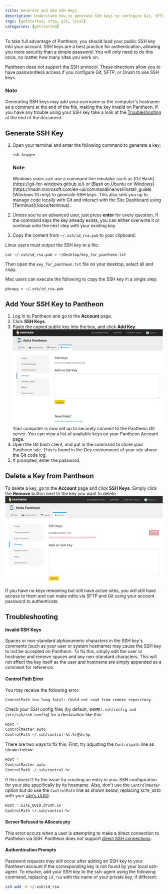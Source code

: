```yaml
---
title: Generate and Add SSH Keys
description: Understand how to generate SSH keys to configure Git, SFTP, or Drupal Drush.
tags: [getstarted, sftp, git, local]
categories: [getstarted]
---
```


To take full advantage of Pantheon, you should load your public SSH key into your account. SSH keys are a best practice for authentication, allowing you more security than a simple password. You will only need to do this once, no matter how many sites you work on.

Pantheon does not support the SSH protocol. These directions allow you to have passwordless access if you configure Git, SFTP, or Drush to use SSH keys.

<div class="alert alert-info" role="alert">
<h3 class="info">Note</h3>
<p>
Generating SSH keys may add your username or the computer's hostname as a comment at the end of the file, making the key invalid on Pantheon. If you have any trouble using your SSH key take a look at the <a href="#troubleshooting">Troubleshooting</a> at the end of the document.
</p>
</div>

## Generate SSH Key

1. Open your terminal and enter the following command to generate a key:

   ```nohighlight
   ssh-keygen
   ```
     <div class="alert alert-info">
        <h3 class="info">Note</h3>
        <p markdown="1">
          Windows users can use a command line emulator such as [Git Bash](https://git-for-windows.github.io/) or [Bash on Ubuntu on Windows](https://msdn.microsoft.com/en-us/commandline/wsl/install_guide) (Windows 10 only) to generate SSH keys. This also sets you up to manage code locally with Git and interact with the Site Dashboard using [Terminus](/docs/terminus).
        </p>
      </div>

2. Unless you're an advanced user, just press **enter** for every question. If the command says the key already exists, you can either overwrite it or continue onto the next step with your existing key.
3. Copy the content from `~/.ssh/id_rsa.pub` to your clipboard.

 Linux users must output the SSH key to a file:
 ```nohighlight
 cat ~/.ssh/id_rsa.pub > ~/Desktop/key_for_pantheon.txt
 ```

 Then open the `key_for_pantheon.txt` file on your desktop, select all and copy.

 Mac users can execute the following to copy the SSH key in a single step:

 ```nohighlight
 pbcopy < ~/.ssh/id_rsa.pub
 ```

## Add Your SSH Key to Pantheon

1. Log in to Pantheon and go to the **Account** page.
2. Click **SSH Keys**.
3. Paste the copied public key into the box, and click **Add Key**.  
![Adding SSH Keys](/source/docs/assets/images/dashboard/add-ssh-key-dashboard.png)
  Your computer is now set up to securely connect to the Pantheon Git server. You can view a list of available keys on your Pantheon Account page.
4. Open the Git bash client, and put in the command to clone your Pantheon site. This is found in the Dev environment of your site above the Git code log.
5. If prompted, enter the password.

## Delete a Key from Pantheon
To delete a key, go to the **Account** page and click **SSH Keys**. Simply click the **Remove** button next to the key you want to delete.
![Delete SSH Key](/source/docs/assets/images/dashboard/remove-ssh-key.png)

If you have no keys remaining but still have active sites, you will still have access to them and can make edits via SFTP and Git using your account password to authenticate.

## Troubleshooting

#### Invalid SSH Keys
Spaces or non-standard alphanumeric characters in the SSH key's comments (such as your user or system hostname) may cause the SSH key to not be accepted on Pantheon. To fix this, simply edit the user or hostname and remove spaces and any non-standard characters. This will not affect the key itself as the user and hostname are simply appended as a comment for reference.

#### Control Path Error

You may receive the following error:
```nohighlight
ControlPath too long fatal: Could not read from remote repository.
```
Check your SSH config files (by default, `$HOME/.ssh/config and /etc/ssh/ssh_config`) for a declaration like this:
```bash
Host *
ControlMaster auto
ControlPath ~/.ssh/control-%l.%r@%h:%p
```

There are two ways to fix this. First, try adjusting the `Controlpath` line as shown below:
```bash
Host *
ControlMaster auto
ControlPath ~/.ssh/control-%r
```

If this doesn't fix the issue try creating an entry in your SSH configuration for your site specifically by its hostname.  Also, don't use the `ControlMaster` option but do use the `ControlPath` line as shown below, replacing `SITE_UUID` with your [site's UUID](/docs/sites/#site-uuid):

```bash
Host *.SITE_UUID.drush.in
ControlPath ~/.ssh/control-%r
```
#### Server Refused to Allocate pty

This error occurs when a user is attempting to make a direct connection to Pantheon via SSH. Pantheon does not support <a href="/docs/faq/#does-pantheon-have-ftp-or-shell-access?" data-proofer-ignore> direct SSH connections</a>.

#### Authentication Prompts

Password requests may still occur after adding an SSH key to your Pantheon account if the corresponding key is not found by your local ssh-agent. To resolve, add your SSH key to the ssh-agent using the following command, replacing `id_rsa` with the name of your private key, if different:

```bash
ssh-add -K ~/.ssh/id_rsa
```
